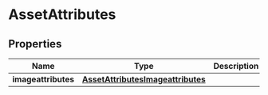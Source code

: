 

# AssetAttributes


## Properties

| Name | Type | Description | Notes |
|------------ | ------------- | ------------- | -------------|
|**imageattributes** | [**AssetAttributesImageattributes**](AssetAttributesImageattributes.md) |  |  [optional] |



